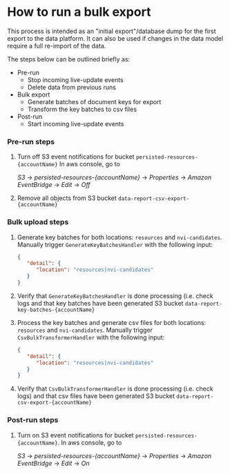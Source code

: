 
# How to run a bulk export

This process is intended as an "initial export"/database dump for the first
export to the data platform. It can also be used if changes in the data model
require a full re-import of the data.

The steps below can be outlined briefly as:

- Pre-run
  - Stop incoming live-update events
  - Delete data from previous runs
- Bulk export
  - Generate batches of document keys for export
  - Transform the key batches to csv files
- Post-run
  - Start incoming live-update events

### Pre-run steps

1. Turn off S3 event notifications for bucket `persisted-resources-{accountName}`
   In aws console, go
   to

    _S3_ -> _persisted-resources-{accountName}_ -> _Properties_ ->
    _Amazon EventBridge_ -> _Edit_ -> _Off_
2. Remove all objects from S3 bucket `data-report-csv-export-{accountName}`

### Bulk upload steps

1. Generate key batches for both locations: `resources` and `nvi-candidates`.
Manually trigger `GenerateKeyBatchesHandler` with the following input:

   ```json
   {
      "detail": {
         "location": "resources|nvi-candidates"
      }
   }
   ```

2. Verify that `GenerateKeyBatchesHandler` is done processing (i.e. check logs
   and that key batches have been generated S3 bucket
   `data-report-key-batches-{accountName}`
3. Process the key batches and generate csv files for both locations: `resources`
   and `nvi-candidates`.
   Manually trigger `CsvBulkTransformerHandler` with the following input:

   ```json
   {
      "detail": {
         "location": "resources|nvi-candidates"
      }
   }
   ```

4. Verify that `CsvBulkTransformerHandler` is done processing (i.e. check logs)
and that csv files have been generated S3 bucket
`data-report-csv-export-{accountName}`

### Post-run steps

1. Turn on S3 event notifications for bucket `persisted-resources-{accountName}`.
   In aws console, go
   to

   _S3_ -> _persisted-resources-{accountName}_ -> _Properties_ ->
   _Amazon EventBridge_ -> _Edit_ -> _On_
